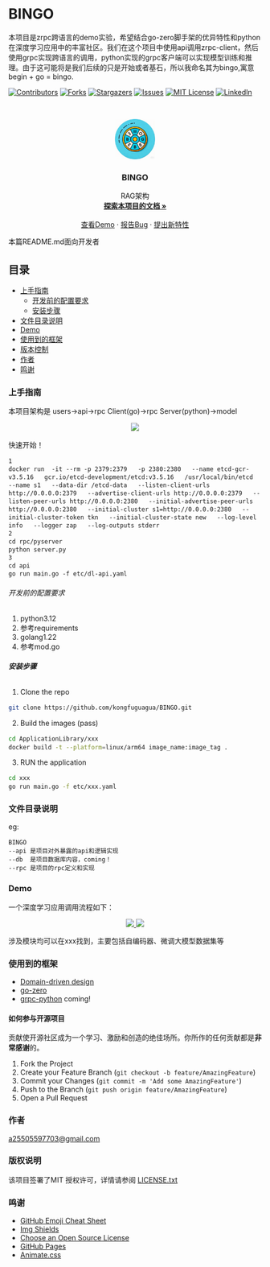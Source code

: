 

# BINGO

本项目是zrpc跨语言的demo实验，希望结合go-zero脚手架的优异特性和python在深度学习应用中的丰富社区。我们在这个项目中使用api调用zrpc-client，然后使用grpc实现跨语言的调用，python实现的grpc客户端可以实现模型训练和推理。由于这可能将是我们后续的只是开始或者基石，所以我命名其为bingo,寓意begin + go = bingo.  

<!-- PROJECT SHIELDS -->

[![Contributors][contributors-shield]][contributors-url]
[![Forks][forks-shield]][forks-url]
[![Stargazers][stars-shield]][stars-url]
[![Issues][issues-shield]][issues-url]
[![MIT License][license-shield]][license-url]
[![LinkedIn][linkedin-shield]][linkedin-url]

<!-- PROJECT LOGO -->
<br />

<p align="center">
  <a href="https://github.com/kongfuguagua/BINGO/blob/main/BINGO.png">
    <img src="BINGO.png" alt="Logo" width="80" height="80">
  </a>

  <h3 align="center">BINGO</h3>
  <p align="center">
    RAG架构
    <br />
    <a href="https://github.com/kongfuguagua/BINGO"><strong>探索本项目的文档 »</strong></a>
    <br />
    <br />
    <a href="https://github.com/kongfuguagua/BINGO">查看Demo</a>
    ·
    <a href="https://github.com/kongfuguagua/BINGO/issues">报告Bug</a>
    ·
    <a href="https://github.com/kongfuguagua/BINGO/issues">提出新特性</a>
  </p>

</p>


 本篇README.md面向开发者
 
## 目录

- [上手指南](#上手指南)
  - [开发前的配置要求](#开发前的配置要求)
  - [安装步骤](#安装步骤)
- [文件目录说明](#文件目录说明)
- [Demo](#Demo)
- [使用到的框架](#使用到的框架)
- [版本控制](#版本控制)
- [作者](#作者)
- [鸣谢](#鸣谢)

### 上手指南

本项目架构是 users->api->rpc Client(go)->rpc Server(python)->model
<p align="center">
  <a href="https://github.com/kongfuguagua/BINGO/">
    <img src="device.png">
  </a>
  </p>
</p>

快速开始！
```
1
docker run  -it --rm -p 2379:2379   -p 2380:2380   --name etcd-gcr-v3.5.16   gcr.io/etcd-development/etcd:v3.5.16   /usr/local/bin/etcd   --name s1   --data-dir /etcd-data   --listen-client-urls http://0.0.0.0:2379   --advertise-client-urls http://0.0.0.0:2379   --listen-peer-urls http://0.0.0.0:2380   --initial-advertise-peer-urls http://0.0.0.0:2380   --initial-cluster s1=http://0.0.0.0:2380   --initial-cluster-token tkn   --initial-cluster-state new   --log-level info   --logger zap   --log-outputs stderr
2
cd rpc/pyserver
python server.py
3
cd api
go run main.go -f etc/dl-api.yaml
```

###### 开发前的配置要求

1. python3.12
2. 参考requirements
3. golang1.22
4. 参考mod.go

###### **安装步骤**

1. Clone the repo

```sh
git clone https://github.com/kongfuguagua/BINGO.git
```

2. Build the images (pass)

```sh
cd ApplicationLibrary/xxx
docker build -t --platform=linux/arm64 image_name:image_tag .
```

3. RUN the application

```sh
cd xxx
go run main.go -f etc/xxx.yaml
```

### 文件目录说明
eg:

```
BINGO 
--api 是项目对外暴露的api和逻辑实现
--db  是项目数据库内容，coming！
--rpc 是项目的rpc定义和实现
```



### Demo 

一个深度学习应用调用流程如下：

<p align="center">
  <a href="https://github.com/kongfuguagua/BINGO/blob/main/energy.png">
    <img src="energy.png">
  </a>
  <a href="https://github.com/kongfuguagua/BINGO/blob/main/diagram.png">
    <img src="diagram.png">
  </a>
  </p>
</p>

涉及模块均可以在xxx找到，主要包括自编码器、微调大模型数据集等



### 使用到的框架

- [Domain-driven design](https://en.wikipedia.org/wiki/Domain-driven_design)
- [go-zero](https://go-zero.dev/docs/concepts/overview)
- [grpc-python](https://grpc.org.cn/docs/languages/python/basics/)
coming!

#### 如何参与开源项目

贡献使开源社区成为一个学习、激励和创造的绝佳场所。你所作的任何贡献都是**非常感谢**的。


1. Fork the Project
2. Create your Feature Branch (`git checkout -b feature/AmazingFeature`)
3. Commit your Changes (`git commit -m 'Add some AmazingFeature'`)
4. Push to the Branch (`git push origin feature/AmazingFeature`)
5. Open a Pull Request


### 作者

a25505597703@gmail.com  


### 版权说明

该项目签署了MIT 授权许可，详情请参阅 [LICENSE.txt](https://github.com/kongfuguagua/BINGO/blob/master/LICENSE.txt)

### 鸣谢


- [GitHub Emoji Cheat Sheet](https://www.webpagefx.com/tools/emoji-cheat-sheet)
- [Img Shields](https://shields.io)
- [Choose an Open Source License](https://choosealicense.com)
- [GitHub Pages](https://pages.github.com)
- [Animate.css](https://daneden.github.io/animate.css)

<!-- links -->
[your-project-path]:kongfuguagua/BINGO
[contributors-shield]: https://img.shields.io/github/contributors/kongfuguagua/BINGO?style=flat-square
[contributors-url]: https://github.com/kongfuguagua/BINGO/graphs/contributors
[forks-shield]: https://img.shields.io/github/forks/kongfuguagua/BINGO?style=flat-square
[forks-url]: https://github.com/kongfuguagua/BINGO/network/members
[stars-shield]: https://img.shields.io/github/stars/kongfuguagua/BINGO?style=flat-square
[stars-url]: https://github.com/kongfuguagua/BINGO/stargazers
[issues-shield]: https://img.shields.io/github/issues/kongfuguagua/BINGO?style=flat-square
[issues-url]: https://img.shields.io/github/issues/kongfuguagua/BINGO
[license-shield]: https://img.shields.io/github/license/kongfuguagua/BINGO?style=flat-square
[license-url]: https://github.com/kongfuguagua/BINGO/blob/master/LICENSE.txt
[linkedin-shield]: https://img.shields.io/badge/-LinkedIn-black.svg?style=flat-square&logo=linkedin&colorB=555
[linkedin-url]: https://linkedin.com/in/kongfuguagua